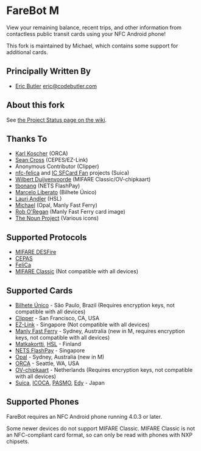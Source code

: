# FareBot M

View your remaining balance, recent trips, and other information from contactless public transit cards using your NFC Android phone!

This fork is maintained by Michael, which contains some support for additional cards.

## Principally Written By

* [Eric Butler][5] <eric@codebutler.com>

## About this fork

See [the Project Status page on the wiki][19].

## Thanks To

* [Karl Koscher][3] (ORCA)
* [Sean Cross][4] (CEPES/EZ-Link)
* Anonymous Contributor (Clipper)
* [nfc-felica][13] and [IC SFCard Fan][14] projects (Suica)
* [Wilbert Duijvenvoorde](https://github.com/wandcode) (MIFARE Classic/OV-chipkaart)
* [tbonang](https://github.com/tbonang) (NETS FlashPay)
* [Marcelo Liberato](https://github.com/mliberato) (Bilhete Único)
* [Lauri Andler](https://github.com/landler/) (HSL)
* [Michael](https://github.com/micolous/) (Opal, Manly Fast Ferry)
* [Rob O'Regan](http://www.robx1.net/nswtkt/private/manlyff/manlyff.htm) (Manly Fast Ferry card image)
* [The Noun Project][15] (Various icons)

## Supported Protocols

* [MIFARE DESFire][6]
* [CEPAS][2]
* [FeliCa][8]
* [MIFARE Classic](http://en.wikipedia.org/wiki/MIFARE#MIFARE_Classic) (Not compatible with all devices)

## Supported Cards

* [Bilhete Único](http://www.sptrans.com.br/bilhete_unico/) - São Paulo, Brazil (Requires encryption keys, not compatible with all devices)
* [Clipper][1] - San Francisco, CA, USA
* [EZ-Link][7] - Singapore (Not compatible with all devices)
* [Manly Fast Ferry][20] - Sydney, Australia (new in M, requires encryption keys, not compatible with all devices)
* [Matkakortti][16], [HSL][17] - Finland
* [NETS FlashPay](http://www.netsflashpay.com.sg/) - Singapore
* [Opal][18] - Sydney, Australia (new in M)
* [ORCA][0] - Seattle, WA, USA
* [OV-chipkaart](http://www.ov-chipkaart.nl/) - Netherlands (Requires encryption keys, not compatible with all devices)
* [Suica][9], [ICOCA][10], [PASMO][11], [Edy][12] - Japan

## Supported Phones

FareBot requires an NFC Android phone running 4.0.3 or later.

Some newer devices do not support MIFARE Classic.  MIFARE Classic is not an NFC-compliant card format, so can only be read with phones with NXP chipsets.

[0]: http://www.orcacard.com/
[1]: https://www.clippercard.com/
[2]: http://en.wikipedia.org/wiki/CEPAS
[3]: https://twitter.com/#!/supersat
[4]: https://twitter.com/#!/xobs
[5]: https://twitter.com/#!/codebutler
[6]: http://en.wikipedia.org/wiki/MIFARE#MIFARE_DESFire
[7]: http://www.ezlink.com.sg/index.php
[8]: http://en.wikipedia.org/wiki/FeliCa
[9]: http://en.wikipedia.org/wiki/Suica
[10]: http://en.wikipedia.org/wiki/ICOCA
[11]: http://en.wikipedia.org/wiki/PASMO
[12]: http://en.wikipedia.org/wiki/Edy
[13]: http://code.google.com/p/nfc-felica/
[14]: http://www014.upp.so-net.ne.jp/SFCardFan/
[15]: http://www.thenounproject.com/
[16]: http://www.hsl.fi/EN/passengersguide/travelcard/Pages/default.aspx
[17]: http://www.hsl.fi/EN/
[18]: http://www.opal.com.au/
[19]: https://github.com/micolous/farebot/wiki/Project-Status
[20]: http://www.manlyfastferry.com.au/


